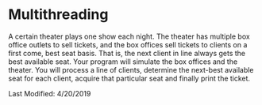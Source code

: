 # Multithreading

A certain theater plays one show each night. The theater has multiple box office outlets to sell tickets,
and the box offices sell tickets to clients on a first come, best seat basis. That is, the next client in
line always gets the best available seat. Your program will simulate the box offices and the theater.
You will process a line of clients, determine the next-best available seat for each client, acquire that
particular seat and finally print the ticket.

Last Modified: 4/20/2019
